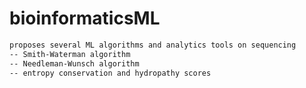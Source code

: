 # bioinformaticsML
```bash
proposes several ML algorithms and analytics tools on sequencing 
-- Smith-Waterman algorithm
-- Needleman-Wunsch algorithm
-- entropy conservation and hydropathy scores
```
